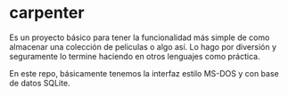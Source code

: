 # carpenter

Es un proyecto básico para tener la funcionalidad más simple de como almacenar una colección de peliculas o algo así.
Lo hago por diversión y seguramente lo termine haciendo en otros lenguajes como práctica.

En este repo, básicamente tenemos la interfaz estilo MS-DOS y con base de datos SQLite.
